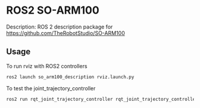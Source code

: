 # ROS2 SO-ARM100

Description: ROS 2 description package for https://github.com/TheRobotStudio/SO-ARM100

## Usage

To run rviz with ROS2 controllers

```bash
ros2 launch so_arm100_description rviz.launch.py
```

To test the joint_trajectory_controller

```bash
ros2 run rqt_joint_trajectory_controller rqt_joint_trajectory_controller
```
